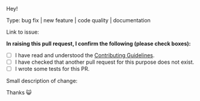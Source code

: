 
Hey!

Type: bug fix | new feature | code quality | documentation

Link to issue:

**In raising this pull request, I confirm the following (please check boxes):**

- [ ] I have read and understood the [Contributing Guidelines](https://github.com/SimonDevelop/strapi-api/blob/master/.github/CONTRIBUTING.md).
- [ ] I have checked that another pull request for this purpose does not exist.
- [ ] I wrote some tests for this PR.

Small description of change:

Thanks :smiley_cat:
